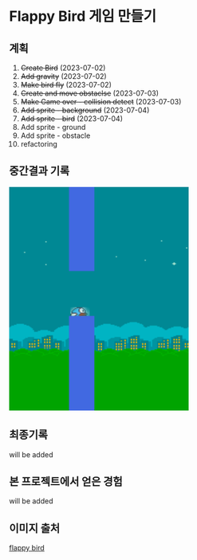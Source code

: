 # Flappy Bird 게임 만들기

## 계획

1. ~~Create Bird~~ (2023-07-02)
2. ~~Add gravity~~ (2023-07-02)
3. ~~Make bird fly~~ (2023-07-02)
4. ~~Create and move obstaclse~~ (2023-07-03)
5. ~~Make Game over - collision detect~~ (2023-07-03)
6. ~~Add sprite - background~~ (2023-07-04)
7. ~~Add sprite - bird~~ (2023-07-04)
8. Add sprite - ground
9. Add sprite - obstacle
10. refactoring

## 중간결과 기록

<img width="360" height="450" src="./mid-result.png"/>

## 최종기록

will be added

## 본 프로젝트에서 얻은 경험

will be added

## 이미지 출처

[flappy bird](https://github.com/samuelcust/flappy-bird-assets/tree/master/sprites)
